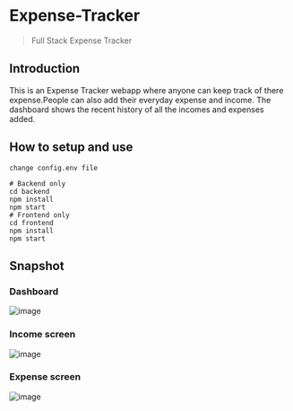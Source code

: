 # Expense-Tracker
> Full Stack Expense Tracker

## Introduction
This is an Expense Tracker webapp where anyone can keep track of there expense.People can also add their everyday expense and income. The dashboard shows the recent history of all the incomes and expenses added.

## How to setup and use
```
change config.env file 
```
```
# Backend only
cd backend
npm install
npm start
# Frontend only
cd frontend
npm install
npm start
```

## Snapshot
### Dashboard
![image](https://user-images.githubusercontent.com/94626092/236284090-f5dbe279-dc81-4524-8c94-f334f2189108.png)
### Income screen
![image](https://user-images.githubusercontent.com/94626092/236284879-4c61cbf8-c830-4c54-9ef0-60b6688aee79.png)
### Expense screen
![image](https://user-images.githubusercontent.com/94626092/236285041-ca462ca4-27b3-4aa2-be70-b20ba7d22261.png)

